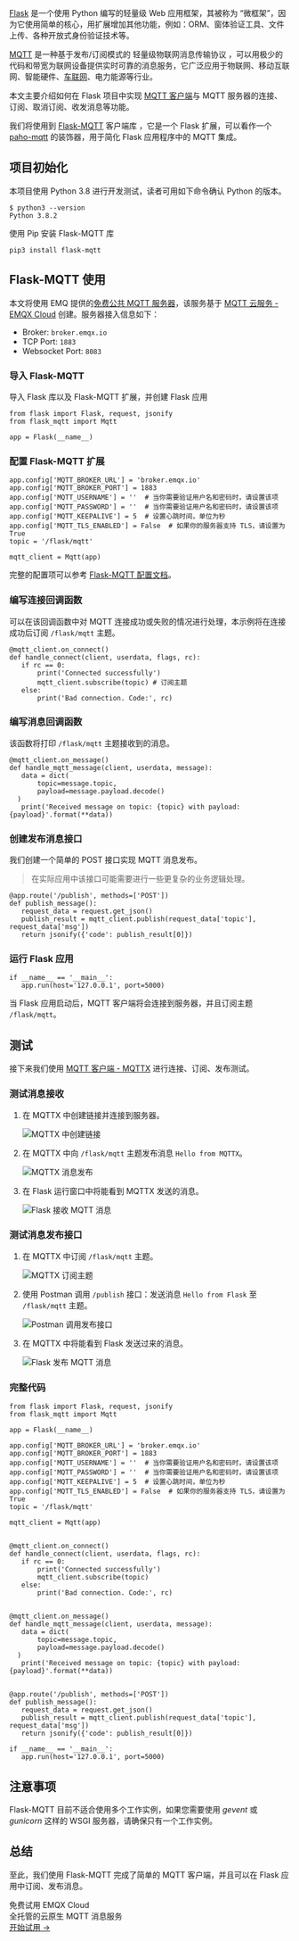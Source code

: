 [Flask](https://flask.palletsprojects.com/en/2.1.x/) 是一个使用 Python 编写的轻量级 Web 应用框架，其被称为 “微框架”，因为它使用简单的核心，用扩展增加其他功能，例如：ORM、窗体验证工具、文件上传、各种开放式身份验证技术等。

[MQTT](https://www.emqx.com/zh/mqtt-guide) 是一种基于发布/订阅模式的 轻量级物联网消息传输协议 ，可以用极少的代码和带宽为联网设备提供实时可靠的消息服务，它广泛应用于物联网、移动互联网、智能硬件、[车联网](https://www.emqx.com/zh/blog/category/internet-of-vehicles)、电力能源等行业。

本文主要介绍如何在 Flask 项目中实现 [MQTT 客户端](https://www.emqx.com/zh/blog/introduction-to-the-commonly-used-mqtt-client-library)与 MQTT 服务器的连接、订阅、取消订阅、收发消息等功能。

我们将使用到 [Flask-MQTT](https://flask-mqtt.readthedocs.io/en/latest/index.html) 客户端库 ，它是一个 Flask 扩展，可以看作一个 [paho-mqtt](https://www.eclipse.org/paho/clients/python/) 的装饰器，用于简化 Flask 应用程序中的 MQTT 集成。

## 项目初始化

本项目使用 Python 3.8 进行开发测试，读者可用如下命令确认 Python 的版本。

```
$ python3 --version
Python 3.8.2
```

使用 Pip 安装 Flask-MQTT 库

```
pip3 install flask-mqtt
```

## Flask-MQTT 使用

本文将使用 EMQ 提供的[免费公共 MQTT 服务器](https://www.emqx.com/zh/mqtt/public-mqtt5-broker)，该服务基于 [MQTT 云服务 - EMQX Cloud](https://www.emqx.com/en/cloud) 创建。服务器接入信息如下：

- Broker: `broker.emqx.io`
- TCP Port: `1883`
- Websocket Port: `8083`

### 导入 Flask-MQTT

导入 Flask 库以及 Flask-MQTT 扩展，并创建 Flask 应用

```
from flask import Flask, request, jsonify
from flask_mqtt import Mqtt

app = Flask(__name__)
```

### 配置 Flask-MQTT 扩展

```
app.config['MQTT_BROKER_URL'] = 'broker.emqx.io'
app.config['MQTT_BROKER_PORT'] = 1883
app.config['MQTT_USERNAME'] = ''  # 当你需要验证用户名和密码时，请设置该项
app.config['MQTT_PASSWORD'] = ''  # 当你需要验证用户名和密码时，请设置该项
app.config['MQTT_KEEPALIVE'] = 5  # 设置心跳时间，单位为秒
app.config['MQTT_TLS_ENABLED'] = False  # 如果你的服务器支持 TLS，请设置为 True
topic = '/flask/mqtt'

mqtt_client = Mqtt(app)
```

完整的配置项可以参考 [Flask-MQTT 配置文档](https://flask-mqtt.readthedocs.io/en/latest/configuration.html)。

### 编写连接回调函数

可以在该回调函数中对 MQTT 连接成功或失败的情况进行处理，本示例将在连接成功后订阅 `/flask/mqtt` 主题。

```
@mqtt_client.on_connect()
def handle_connect(client, userdata, flags, rc):
   if rc == 0:
       print('Connected successfully')
       mqtt_client.subscribe(topic) # 订阅主题
   else:
       print('Bad connection. Code:', rc)
```

### 编写消息回调函数

该函数将打印 `/flask/mqtt` 主题接收到的消息。

```
@mqtt_client.on_message()
def handle_mqtt_message(client, userdata, message):
   data = dict(
       topic=message.topic,
       payload=message.payload.decode()
  )
   print('Received message on topic: {topic} with payload: {payload}'.format(**data))
```

### 创建发布消息接口

我们创建一个简单的 POST 接口实现 MQTT 消息发布。

> 在实际应用中该接口可能需要进行一些更复杂的业务逻辑处理。

```
@app.route('/publish', methods=['POST'])
def publish_message():
   request_data = request.get_json()
   publish_result = mqtt_client.publish(request_data['topic'], request_data['msg'])
   return jsonify({'code': publish_result[0]})
```

### 运行 Flask 应用

```
if __name__ == '__main__':
   app.run(host='127.0.0.1', port=5000)
```

当 Flask 应用启动后，MQTT 客户端将会连接到服务器，并且订阅主题 `/flask/mqtt`。

## 测试

接下来我们使用 [MQTT 客户端 - MQTTX](https://mqttx.app/zh) 进行连接、订阅、发布测试。

### 测试消息接收

1. 在 MQTTX 中创建链接并连接到服务器。

   ![MQTTX 中创建链接](https://assets.emqx.com/images/0813905d4d732565476cdbf5275a65e2.png)

2. 在 MQTTX 中向 `/flask/mqtt` 主题发布消息 `Hello from MQTTX`。

   ![MQTTX 消息发布](https://assets.emqx.com/images/b4b533b9113da3735304c7b38397aa12.png)

3. 在 Flask 运行窗口中将能看到 MQTTX 发送的消息。

   ![Flask 接收 MQTT 消息](https://assets.emqx.com/images/ce56d6aa495c5193f0fe8fd63c911c40.png)


### 测试消息发布接口

1. 在 MQTTX 中订阅 `/flask/mqtt` 主题。

   ![MQTTX 订阅主题](https://assets.emqx.com/images/b2d98f1d30a9158444c2894294014dcf.png)

2. 使用 Postman 调用 `/publish` 接口：发送消息 `Hello from Flask` 至 `/flask/mqtt` 主题。

   ![Postman 调用发布接口](https://assets.emqx.com/images/901ac5434b526edd82c413c26cf21c72.png)

3. 在 MQTTX 中将能看到 Flask 发送过来的消息。

   ![Flask 发布 MQTT 消息](https://assets.emqx.com/images/3bcb310ab66fdb20b2f3d169673dd4b7.png)


### 完整代码

```
from flask import Flask, request, jsonify
from flask_mqtt import Mqtt

app = Flask(__name__)

app.config['MQTT_BROKER_URL'] = 'broker.emqx.io'
app.config['MQTT_BROKER_PORT'] = 1883
app.config['MQTT_USERNAME'] = ''  # 当你需要验证用户名和密码时，请设置该项
app.config['MQTT_PASSWORD'] = ''  # 当你需要验证用户名和密码时，请设置该项
app.config['MQTT_KEEPALIVE'] = 5  # 设置心跳时间，单位为秒
app.config['MQTT_TLS_ENABLED'] = False  # 如果你的服务器支持 TLS，请设置为 True
topic = '/flask/mqtt'

mqtt_client = Mqtt(app)


@mqtt_client.on_connect()
def handle_connect(client, userdata, flags, rc):
   if rc == 0:
       print('Connected successfully')
       mqtt_client.subscribe(topic)
   else:
       print('Bad connection. Code:', rc)


@mqtt_client.on_message()
def handle_mqtt_message(client, userdata, message):
   data = dict(
       topic=message.topic,
       payload=message.payload.decode()
  )
   print('Received message on topic: {topic} with payload: {payload}'.format(**data))


@app.route('/publish', methods=['POST'])
def publish_message():
   request_data = request.get_json()
   publish_result = mqtt_client.publish(request_data['topic'], request_data['msg'])
   return jsonify({'code': publish_result[0]})

if __name__ == '__main__':
   app.run(host='127.0.0.1', port=5000)
```

## 注意事项

Flask-MQTT 目前不适合使用多个工作实例，如果您需要使用 *gevent* 或 *gunicorn* 这样的 WSGI 服务器，请确保只有一个工作实例。

## 总结

至此，我们使用 Flask-MQTT 完成了简单的 MQTT 客户端，并且可以在 Flask 应用中订阅、发布消息。


<section class="promotion">
    <div>
        免费试用 EMQX Cloud
        <div class="is-size-14 is-text-normal has-text-weight-normal">全托管的云原生 MQTT 消息服务</div>
    </div>
    <a href="https://accounts-zh.emqx.com/signup?continue=https://cloud.emqx.com/console/deployments/0?oper=new" class="button is-gradient px-5">开始试用 →</a>
</section>
